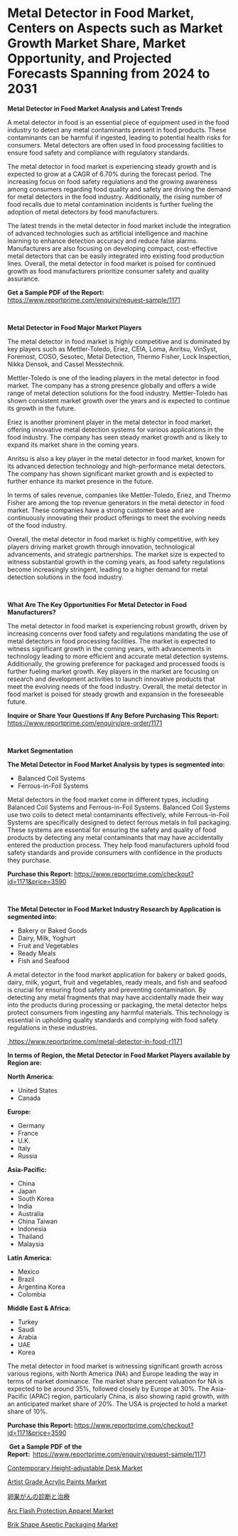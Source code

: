 <p><h1>Metal Detector in Food Market, Centers on Aspects such as Market Growth Market Share, Market Opportunity, and Projected Forecasts Spanning from 2024 to 2031</h1></p><p><strong>Metal Detector in Food Market Analysis and Latest Trends</strong></p>
<p><p>A metal detector in food is an essential piece of equipment used in the food industry to detect any metal contaminants present in food products. These contaminants can be harmful if ingested, leading to potential health risks for consumers. Metal detectors are often used in food processing facilities to ensure food safety and compliance with regulatory standards.</p><p>The metal detector in food market is experiencing steady growth and is expected to grow at a CAGR of 6.70% during the forecast period. The increasing focus on food safety regulations and the growing awareness among consumers regarding food quality and safety are driving the demand for metal detectors in the food industry. Additionally, the rising number of food recalls due to metal contamination incidents is further fueling the adoption of metal detectors by food manufacturers.</p><p>The latest trends in the metal detector in food market include the integration of advanced technologies such as artificial intelligence and machine learning to enhance detection accuracy and reduce false alarms. Manufacturers are also focusing on developing compact, cost-effective metal detectors that can be easily integrated into existing food production lines. Overall, the metal detector in food market is poised for continued growth as food manufacturers prioritize consumer safety and quality assurance.</p></p>
<p><strong>Get a Sample PDF of the Report:&nbsp;</strong> <a href="https://www.reportprime.com/enquiry/request-sample/1171">https://www.reportprime.com/enquiry/request-sample/1171</a></p>
<p>&nbsp;</p>
<p><strong>Metal Detector in Food Major Market Players</strong></p>
<p><p>The metal detector in food market is highly competitive and is dominated by key players such as Mettler-Toledo, Eriez, CEIA, Loma, Anritsu, VinSyst, Foremost, COSO, Sesotec, Metal Detection, Thermo Fisher, Lock Inspection, Nikka Densok, and Cassel Messtechnik.</p><p>Mettler-Toledo is one of the leading players in the metal detector in food market. The company has a strong presence globally and offers a wide range of metal detection solutions for the food industry. Mettler-Toledo has shown consistent market growth over the years and is expected to continue its growth in the future.</p><p>Eriez is another prominent player in the metal detector in food market, offering innovative metal detection systems for various applications in the food industry. The company has seen steady market growth and is likely to expand its market share in the coming years.</p><p>Anritsu is also a key player in the metal detector in food market, known for its advanced detection technology and high-performance metal detectors. The company has shown significant market growth and is expected to further enhance its market presence in the future.</p><p>In terms of sales revenue, companies like Mettler-Toledo, Eriez, and Thermo Fisher are among the top revenue generators in the metal detector in food market. These companies have a strong customer base and are continuously innovating their product offerings to meet the evolving needs of the food industry.</p><p>Overall, the metal detector in food market is highly competitive, with key players driving market growth through innovation, technological advancements, and strategic partnerships. The market size is expected to witness substantial growth in the coming years, as food safety regulations become increasingly stringent, leading to a higher demand for metal detection solutions in the food industry.</p></p>
<p>&nbsp;</p>
<p><strong>What Are The Key Opportunities For Metal Detector in Food Manufacturers?</strong></p>
<p><p>The metal detector in food market is experiencing robust growth, driven by increasing concerns over food safety and regulations mandating the use of metal detectors in food processing facilities. The market is expected to witness significant growth in the coming years, with advancements in technology leading to more efficient and accurate metal detection systems. Additionally, the growing preference for packaged and processed foods is further fueling market growth. Key players in the market are focusing on research and development activities to launch innovative products that meet the evolving needs of the food industry. Overall, the metal detector in food market is poised for steady growth and expansion in the foreseeable future.</p></p>
<p><strong>Inquire or Share Your Questions If Any Before Purchasing This Report:</strong> <a href="https://www.reportprime.com/enquiry/pre-order/1171">https://www.reportprime.com/enquiry/pre-order/1171</a></p>
<p>&nbsp;</p>
<p><strong>Market Segmentation</strong></p>
<p><strong>The Metal Detector in Food Market Analysis by types is segmented into:</strong></p>
<p><ul><li>Balanced Coil Systems</li><li>Ferrous-in-Foil Systems</li></ul></p>
<p><p>Metal detectors in the food market come in different types, including Balanced Coil Systems and Ferrous-in-Foil Systems. Balanced Coil Systems use two coils to detect metal contaminants effectively, while Ferrous-in-Foil Systems are specifically designed to detect ferrous metals in foil packaging. These systems are essential for ensuring the safety and quality of food products by detecting any metal contaminants that may have accidentally entered the production process. They help food manufacturers uphold food safety standards and provide consumers with confidence in the products they purchase.</p></p>
<p><strong>Purchase this Report:&nbsp;</strong><a href="https://www.reportprime.com/checkout?id=1171&price=3590">https://www.reportprime.com/checkout?id=1171&price=3590</a></p>
<p>&nbsp;</p>
<p><strong>The Metal Detector in Food Market Industry Research by Application is segmented into:</strong></p>
<p><ul><li>Bakery or Baked Goods</li><li>Dairy, Milk, Yoghurt</li><li>Fruit and Vegetables</li><li>Ready Meals</li><li>Fish and Seafood</li></ul></p>
<p><p>A metal detector in the food market application for bakery or baked goods, dairy, milk, yogurt, fruit and vegetables, ready meals, and fish and seafood is crucial for ensuring food safety and preventing contamination. By detecting any metal fragments that may have accidentally made their way into the products during processing or packaging, the metal detector helps protect consumers from ingesting any harmful materials. This technology is essential in upholding quality standards and complying with food safety regulations in these industries.</p></p>
<p><a href="https://www.reportprime.com/metal-detector-in-food-r1171">&nbsp;https://www.reportprime.com/metal-detector-in-food-r1171</a></p>
<p><strong>In terms of Region, the Metal Detector in Food Market Players available by Region are:</strong></p>
<p>
    <p> <strong> North America: </strong>
        <ul>
            <li>United States</li>
            <li>Canada</li>
        </ul>
        </p> 
    <p> <strong> Europe: </strong>
        <ul>
            <li>Germany</li>
            <li>France</li>
            <li>U.K.</li>
            <li>Italy</li>
            <li>Russia</li>
        </ul>
        </p> 
    <p> <strong> Asia-Pacific: </strong>
        <ul>
            <li>China</li>
            <li>Japan</li>
            <li>South Korea</li>
            <li>India</li>
            <li>Australia</li>
            <li>China Taiwan</li>
            <li>Indonesia</li>
            <li>Thailand</li>
            <li>Malaysia</li>
        </ul>
        </p> 
    <p> <strong> Latin America: </strong>
        <ul>
            <li>Mexico</li>
            <li>Brazil</li>
            <li>Argentina Korea</li>
            <li>Colombia</li>
        </ul>
        </p> 
    <p> <strong> Middle East & Africa: </strong>
        <ul>
            <li>Turkey</li>
            <li>Saudi</li>
            <li>Arabia</li>
            <li>UAE</li>
            <li>Korea</li>
        </ul>
    </p>
    </p>
<p><p>The metal detector in food market is witnessing significant growth across various regions, with North America (NA) and Europe leading the way in terms of market dominance. The market share percent valuation for NA is expected to be around 35%, followed closely by Europe at 30%. The Asia-Pacific (APAC) region, particularly China, is also showing rapid growth, with an anticipated market share of 20%. The USA is projected to hold a market share of 10%.</p></p>
<p><strong>Purchase this Report: </strong><a href="https://www.reportprime.com/checkout?id=1171&price=3590">https://www.reportprime.com/checkout?id=1171&price=3590</a></p>
<p>&nbsp;<strong>Get a Sample PDF of the Report:&nbsp;&nbsp;</strong><a href="https://www.reportprime.com/enquiry/request-sample/1171">https://www.reportprime.com/enquiry/request-sample/1171</a></p>
<p><strong></strong></p>
<p><p><a href="https://github.com/BryceTownsendr/Market-Research-Report-List-6/blob/main/contemporary-height-adjustable-desk-market.md">Contemporary Height-adjustable Desk Market</a></p><p><a href="https://github.com/francesprichey/Market-Research-Report-List-1/blob/main/artist-grade-acrylic-paints-market.md">Artist Grade Acrylic Paints Market</a></p><p><a href="https://github.com/NikitaBruen/Market-Research-Report-List-2/blob/main/423134282207.md">卵巣がんの診断と治療</a></p><p><a href="https://github.com/marshallymanow/Market-Research-Report-List-1/blob/main/arc-flash-protection-apparel-market.md">Arc Flash Protection Apparel Market</a></p><p><a href="https://github.com/lawrenceWatkins654/Market-Research-Report-List-1/blob/main/brik-shape-aseptic-packaging-market.md">Brik Shape Aseptic Packaging Market</a></p></p>